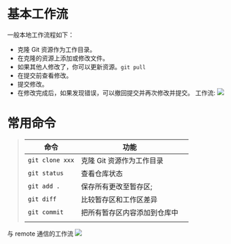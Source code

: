 
# 基本工作流
一般本地工作流程如下：
- 克隆 Git 资源作为工作目录。
- 在克隆的资源上添加或修改文件。
- 如果其他人修改了，你可以更新资源。`git pull`
- 在提交前查看修改。
- 提交修改。
- 在修改完成后，如果发现错误，可以撤回提交并再次修改并提交。
工作流:
![](https://obsidian-notes-of-huangyh.oss-cn-hangzhou.aliyuncs.com/img/20230129161453.png)

# 常用命令
> 
> | 命令            | 功能                         |     |
> | --------------- | ---------------------------- | --- |
> | `git clone xxx` | 克隆 Git 资源作为工作目录    |     |
> | `git status`    | 查看仓库状态                 |     |
> | `git add .`     | 保存所有更改至暂存区;        |     |
> | `git diff`      | 比较暂存区和工作区差异       |     |
> | `git commit`    | 把所有暂存区内容添加到仓库中 |     |
> |                 |                              |     |

与 remote 通信的工作流
![](https://obsidian-notes-of-huangyh.oss-cn-hangzhou.aliyuncs.com/img/20230129161740.png)
